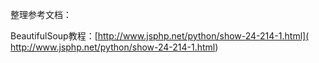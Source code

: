 
整理参考文档：

BeautifulSoup教程：[http://www.jsphp.net/python/show-24-214-1.html]( http://www.jsphp.net/python/show-24-214-1.html)
